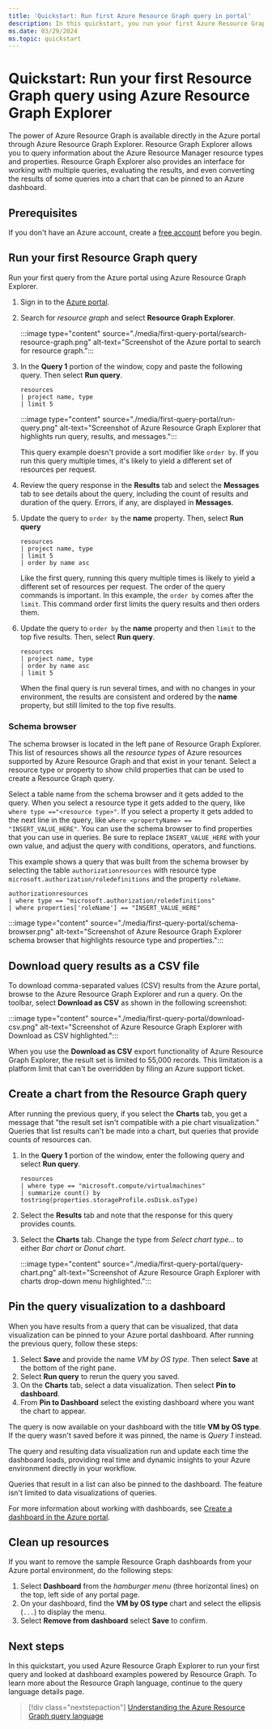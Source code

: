 ```yaml
---
title: 'Quickstart: Run first Azure Resource Graph query in portal'
description: In this quickstart, you run your first Azure Resource Graph Explorer query using Azure portal.
ms.date: 03/29/2024
ms.topic: quickstart
---
```


# Quickstart: Run your first Resource Graph query using Azure Resource Graph Explorer

The power of Azure Resource Graph is available directly in the Azure portal through Azure Resource Graph Explorer. Resource Graph Explorer allows you to query information about the Azure Resource Manager resource types and properties. Resource Graph Explorer also provides an interface for working with multiple queries, evaluating the results, and even converting the results of some queries into a chart that can be pinned to an Azure dashboard.

## Prerequisites

If you don't have an Azure account, create a [free account](https://azure.microsoft.com/free/?WT.mc_id=A261C142F) before you begin.

## Run your first Resource Graph query

Run your first query from the Azure portal using Azure Resource Graph Explorer.

1. Sign in to the [Azure portal](https://portal.azure.com).
1. Search for _resource graph_ and select **Resource Graph Explorer**.

   :::image type="content" source="./media/first-query-portal/search-resource-graph.png" alt-text="Screenshot of the Azure portal to search for resource graph.":::

1. In the **Query 1** portion of the window, copy and paste the following query. Then select **Run query**.

   ```kusto
   resources
   | project name, type
   | limit 5
   ```

   :::image type="content" source="./media/first-query-portal/run-query.png" alt-text="Screenshot of Azure Resource Graph Explorer that highlights run query, results, and messages.":::

   This query example doesn't provide a sort modifier like `order by`. If you run this query multiple times, it's likely to yield a different set of resources per request.

1. Review the query response in the **Results** tab and select the **Messages** tab to see details about the query, including the count of results and duration of the query. Errors, if any, are displayed in **Messages**.

1. Update the query to `order by` the **name** property. Then, select **Run query**

   ```kusto
   resources
   | project name, type
   | limit 5
   | order by name asc
   ```

   Like the first query, running this query multiple times is likely to yield a different set of resources per request. The order of the query commands is important. In this example, the `order by` comes after the `limit`. This command order first limits the query results and then orders them.

1. Update the query to `order by` the **name** property and then `limit` to the top five results. Then, select **Run query**.

   ```kusto
   resources
   | project name, type
   | order by name asc
   | limit 5
   ```

   When the final query is run several times, and with no changes in your environment, the results are consistent and ordered by the **name** property, but still limited to the top five results.

### Schema browser

The schema browser is located in the left pane of Resource Graph Explorer. This list of resources shows all the _resource types_ of Azure resources supported by Azure Resource Graph and that exist in your tenant. Select a resource type or property to show child properties that can be used to create a Resource Graph query.

Select a table name from the schema browser and it gets added to the query. When you select a resource type it gets added to the query, like `where type =="<resource type>"`. If you select a property it gets added to the next line in the query, like `where <propertyName> == "INSERT_VALUE_HERE"`. You can use the schema browser to find properties that you can use in queries. Be sure to replace `INSERT_VALUE_HERE` with your own value, and adjust the query with conditions, operators, and functions.

This example shows a query that was built from the schema browser by selecting the table `authorizationresources` with resource type `microsoft.authorization/roledefinitions` and the property `roleName`.

```kusto
authorizationresources
| where type == "microsoft.authorization/roledefinitions"
| where properties['roleName'] == "INSERT_VALUE_HERE"
```

:::image type="content" source="./media/first-query-portal/schema-browser.png" alt-text="Screenshot of Azure Resource Graph Explorer schema browser that highlights resource type and properties.":::

## Download query results as a CSV file

To download comma-separated values (CSV) results from the Azure portal, browse to the Azure Resource Graph Explorer and run a query. On the toolbar, select **Download as CSV** as shown in the following screenshot:

:::image type="content" source="./media/first-query-portal/download-csv.png" alt-text="Screenshot of Azure Resource Graph Explorer with Download as CSV highlighted.":::

When you use the **Download as CSV** export functionality of Azure Resource Graph Explorer, the result set is limited to 55,000 records. This limitation is a platform limit that can't be overridden by filing an Azure support ticket.

## Create a chart from the Resource Graph query

After running the previous query, if you select the **Charts** tab, you get a message that "the result set isn't compatible with a pie chart visualization." Queries that list results can't be made into a chart, but queries that provide counts of resources can.

1. In the **Query 1** portion of the window, enter the following query and select **Run query**.

   ```kusto
   resources
   | where type == "microsoft.compute/virtualmachines"
   | summarize count() by tostring(properties.storageProfile.osDisk.osType)
   ```

1. Select the **Results** tab and note that the response for this query provides counts.

1. Select the **Charts** tab. Change the type from _Select chart type..._ to either _Bar chart_ or _Donut chart_.

   :::image type="content" source="./media/first-query-portal/query-chart.png" alt-text="Screenshot of Azure Resource Graph Explorer with charts drop-down menu highlighted.":::

## Pin the query visualization to a dashboard

When you have results from a query that can be visualized, that data visualization can be pinned to your Azure portal dashboard. After running the previous query, follow these steps:

1. Select **Save** and provide the name _VM by OS type_. Then select **Save** at the bottom of the right pane.
1. Select **Run query** to rerun the query you saved.
1. On the **Charts** tab, select a data visualization. Then select **Pin to dashboard**.
1. From **Pin to Dashboard** select the existing dashboard where you want the chart to appear.

The query is now available on your dashboard with the title **VM by OS type**. If the query wasn't saved before it was pinned, the name is _Query 1_ instead.

The query and resulting data visualization run and update each time the dashboard loads, providing real time and dynamic insights to your Azure environment directly in your workflow.

Queries that result in a list can also be pinned to the dashboard. The feature isn't limited to data visualizations of queries.

For more information about working with dashboards, see [Create a dashboard in the Azure portal](../../azure-portal/azure-portal-dashboards.md).

## Clean up resources

If you want to remove the sample Resource Graph dashboards from your Azure portal environment, do the following steps:

1. Select **Dashboard** from the _hamburger menu_ (three horizontal lines) on the top, left side of any portal page.
1. On your dashboard, find the **VM by OS type** chart and select the ellipsis (`...`) to display the menu.
1. Select **Remove from dashboard** select **Save** to confirm.

## Next steps

In this quickstart, you used Azure Resource Graph Explorer to run your first query and looked at dashboard examples powered by Resource Graph. To learn more about the Resource Graph language, continue to the query language details page.

> [!div class="nextstepaction"]
> [Understanding the Azure Resource Graph query language](./concepts/query-language.md)
